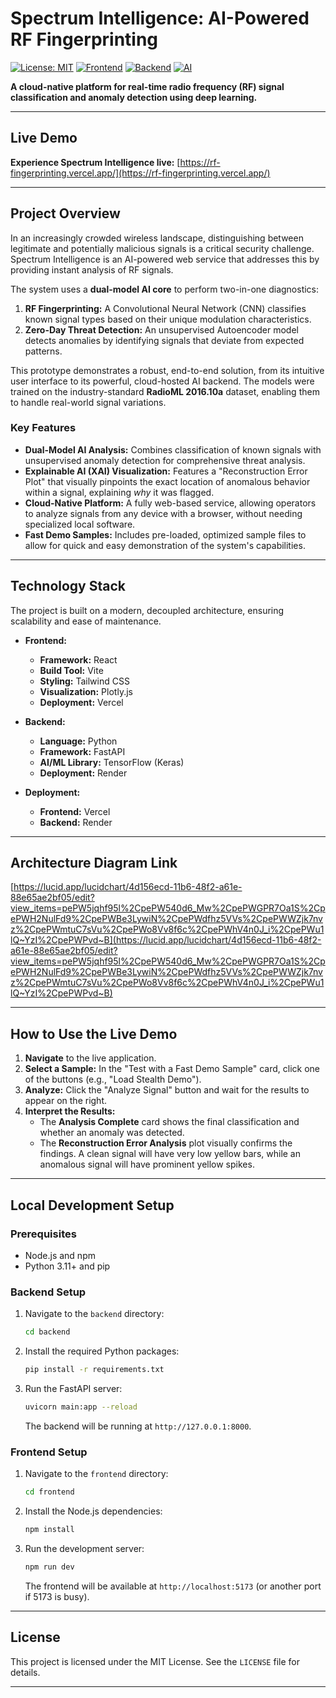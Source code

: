 # Spectrum Intelligence: AI-Powered RF Fingerprinting

[![License: MIT](https://img.shields.io/badge/License-MIT-blue.svg)](https://opensource.org/licenses/MIT)
[![Frontend](https://img.shields.io/badge/Frontend-React-blue?logo=react)](https://react.dev/)
[![Backend](https://img.shields.io/badge/Backend-FastAPI-green?logo=fastapi)](https://fastapi.tiangolo.com/)
[![AI](https://img.shields.io/badge/AI-TensorFlow-orange?logo=tensorflow)](https://www.tensorflow.org/)

**A cloud-native platform for real-time radio frequency (RF) signal classification and anomaly detection using deep learning.**

---

## Live Demo

**Experience Spectrum Intelligence live:** [https://rf-fingerprinting.vercel.app/](https://rf-fingerprinting.vercel.app/)

---

## Project Overview

In an increasingly crowded wireless landscape, distinguishing between legitimate and potentially malicious signals is a critical security challenge. Spectrum Intelligence is an AI-powered web service that addresses this by providing instant analysis of RF signals.

The system uses a **dual-model AI core** to perform two-in-one diagnostics:
1.  **RF Fingerprinting:** A Convolutional Neural Network (CNN) classifies known signal types based on their unique modulation characteristics.
2.  **Zero-Day Threat Detection:** An unsupervised Autoencoder model detects anomalies by identifying signals that deviate from expected patterns.

This prototype demonstrates a robust, end-to-end solution, from its intuitive user interface to its powerful, cloud-hosted AI backend. The models were trained on the industry-standard **RadioML 2016.10a** dataset, enabling them to handle real-world signal variations.

### Key Features

-   **Dual-Model AI Analysis:** Combines classification of known signals with unsupervised anomaly detection for comprehensive threat analysis.
-   **Explainable AI (XAI) Visualization:** Features a "Reconstruction Error Plot" that visually pinpoints the exact location of anomalous behavior within a signal, explaining *why* it was flagged.
-   **Cloud-Native Platform:** A fully web-based service, allowing operators to analyze signals from any device with a browser, without needing specialized local software.
-   **Fast Demo Samples:** Includes pre-loaded, optimized sample files to allow for quick and easy demonstration of the system's capabilities.

---

## Technology Stack

The project is built on a modern, decoupled architecture, ensuring scalability and ease of maintenance.

-   **Frontend:**
    -   **Framework:** React
    -   **Build Tool:** Vite
    -   **Styling:** Tailwind CSS
    -   **Visualization:** Plotly.js
    -   **Deployment:** Vercel

-   **Backend:**
    -   **Language:** Python
    -   **Framework:** FastAPI
    -   **AI/ML Library:** TensorFlow (Keras)
    -   **Deployment:** Render

-   **Deployment:**
    -    **Frontend:** Vercel
    -    **Backend:** Render

---

## Architecture Diagram Link

[https://lucid.app/lucidchart/4d156ecd-11b6-48f2-a61e-88e65ae2bf05/edit?view_items=pePW5jqhf95l%2CpePW540d6_Mw%2CpePWGPR7Oa1S%2CpePWH2NulFd9%2CpePWBe3LywiN%2CpePWdfhz5VVs%2CpePWWZjk7nvz%2CpePWmtuC7sVu%2CpePWo8Vv8f6c%2CpePWhV4n0J_i%2CpePWu1lQ~YzI%2CpePWPvd~B](https://lucid.app/lucidchart/4d156ecd-11b6-48f2-a61e-88e65ae2bf05/edit?view_items=pePW5jqhf95l%2CpePW540d6_Mw%2CpePWGPR7Oa1S%2CpePWH2NulFd9%2CpePWBe3LywiN%2CpePWdfhz5VVs%2CpePWWZjk7nvz%2CpePWmtuC7sVu%2CpePWo8Vv8f6c%2CpePWhV4n0J_i%2CpePWu1lQ~YzI%2CpePWPvd~B)

---

 ## How to Use the Live Demo

1.  **Navigate** to the live application.
2.  **Select a Sample:** In the "Test with a Fast Demo Sample" card, click one of the buttons (e.g., "Load Stealth Demo").
3.  **Analyze:** Click the "Analyze Signal" button and wait for the results to appear on the right.
4.  **Interpret the Results:**
    * The **Analysis Complete** card shows the final classification and whether an anomaly was detected.
    * The **Reconstruction Error Analysis** plot visually confirms the findings. A clean signal will have very low yellow bars, while an anomalous signal will have prominent yellow spikes.

---

## Local Development Setup

### Prerequisites
- Node.js and npm
- Python 3.11+ and pip

### Backend Setup
1.  Navigate to the `backend` directory:
    ```sh
    cd backend
    ```
2.  Install the required Python packages:
    ```sh
    pip install -r requirements.txt
    ```
3.  Run the FastAPI server:
    ```sh
    uvicorn main:app --reload
    ```
    The backend will be running at `http://127.0.0.1:8000`.

### Frontend Setup
1.  Navigate to the `frontend` directory:
    ```sh
    cd frontend
    ```
2.  Install the Node.js dependencies:
    ```sh
    npm install
    ```
3.  Run the development server:
    ```sh
    npm run dev
    ```
    The frontend will be available at `http://localhost:5173` (or another port if 5173 is busy).

---

## License

This project is licensed under the MIT License. See the `LICENSE` file for details.

---


